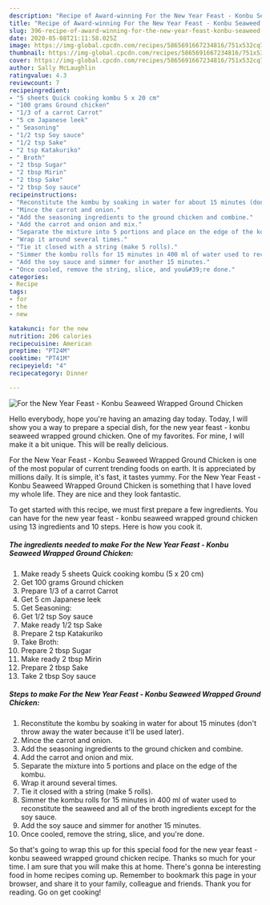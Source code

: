 ```yaml
---
description: "Recipe of Award-winning For the New Year Feast - Konbu Seaweed Wrapped Ground Chicken"
title: "Recipe of Award-winning For the New Year Feast - Konbu Seaweed Wrapped Ground Chicken"
slug: 396-recipe-of-award-winning-for-the-new-year-feast-konbu-seaweed-wrapped-ground-chicken
date: 2020-05-08T21:11:58.025Z
image: https://img-global.cpcdn.com/recipes/5865691667234816/751x532cq70/for-the-new-year-feast-konbu-seaweed-wrapped-ground-chicken-recipe-main-photo.jpg
thumbnail: https://img-global.cpcdn.com/recipes/5865691667234816/751x532cq70/for-the-new-year-feast-konbu-seaweed-wrapped-ground-chicken-recipe-main-photo.jpg
cover: https://img-global.cpcdn.com/recipes/5865691667234816/751x532cq70/for-the-new-year-feast-konbu-seaweed-wrapped-ground-chicken-recipe-main-photo.jpg
author: Sally McLaughlin
ratingvalue: 4.3
reviewcount: 7
recipeingredient:
- "5 sheets Quick cooking kombu 5 x 20 cm"
- "100 grams Ground chicken"
- "1/3 of a carrot Carrot"
- "5 cm Japanese leek"
- " Seasoning"
- "1/2 tsp Soy sauce"
- "1/2 tsp Sake"
- "2 tsp Katakuriko"
- " Broth"
- "2 tbsp Sugar"
- "2 tbsp Mirin"
- "2 tbsp Sake"
- "2 tbsp Soy sauce"
recipeinstructions:
- "Reconstitute the kombu by soaking in water for about 15 minutes (don&#39;t throw away the water because it&#39;ll be used later)."
- "Mince the carrot and onion."
- "Add the seasoning ingredients to the ground chicken and combine."
- "Add the carrot and onion and mix."
- "Separate the mixture into 5 portions and place on the edge of the kombu."
- "Wrap it around several times."
- "Tie it closed with a string (make 5 rolls)."
- "Simmer the kombu rolls for 15 minutes in 400 ml of water used to reconstitute the seaweed and all of the broth ingredients except for the soy sauce."
- "Add the soy sauce and simmer for another 15 minutes."
- "Once cooled, remove the string, slice, and you&#39;re done."
categories:
- Recipe
tags:
- for
- the
- new

katakunci: for the new 
nutrition: 206 calories
recipecuisine: American
preptime: "PT24M"
cooktime: "PT41M"
recipeyield: "4"
recipecategory: Dinner

---
```



![For the New Year Feast - Konbu Seaweed Wrapped Ground Chicken](https://img-global.cpcdn.com/recipes/5865691667234816/751x532cq70/for-the-new-year-feast-konbu-seaweed-wrapped-ground-chicken-recipe-main-photo.jpg)

Hello everybody, hope you're having an amazing day today. Today, I will show you a way to prepare a special dish, for the new year feast - konbu seaweed wrapped ground chicken. One of my favorites. For mine, I will make it a bit unique. This will be really delicious.

For the New Year Feast - Konbu Seaweed Wrapped Ground Chicken is one of the most popular of current trending foods on earth. It is appreciated by millions daily. It is simple, it's fast, it tastes yummy. For the New Year Feast - Konbu Seaweed Wrapped Ground Chicken is something that I have loved my whole life. They are nice and they look fantastic.




To get started with this recipe, we must first prepare a few ingredients. You can have for the new year feast - konbu seaweed wrapped ground chicken using 13 ingredients and 10 steps. Here is how you cook it.

<!--inarticleads1-->

##### The ingredients needed to make For the New Year Feast - Konbu Seaweed Wrapped Ground Chicken:

1. Make ready 5 sheets Quick cooking kombu (5 x 20 cm)
1. Get 100 grams Ground chicken
1. Prepare 1/3 of a carrot Carrot
1. Get 5 cm Japanese leek
1. Get  Seasoning:
1. Get 1/2 tsp Soy sauce
1. Make ready 1/2 tsp Sake
1. Prepare 2 tsp Katakuriko
1. Take  Broth:
1. Prepare 2 tbsp Sugar
1. Make ready 2 tbsp Mirin
1. Prepare 2 tbsp Sake
1. Take 2 tbsp Soy sauce




<!--inarticleads2-->

##### Steps to make For the New Year Feast - Konbu Seaweed Wrapped Ground Chicken:

1. Reconstitute the kombu by soaking in water for about 15 minutes (don&#39;t throw away the water because it&#39;ll be used later).
1. Mince the carrot and onion.
1. Add the seasoning ingredients to the ground chicken and combine.
1. Add the carrot and onion and mix.
1. Separate the mixture into 5 portions and place on the edge of the kombu.
1. Wrap it around several times.
1. Tie it closed with a string (make 5 rolls).
1. Simmer the kombu rolls for 15 minutes in 400 ml of water used to reconstitute the seaweed and all of the broth ingredients except for the soy sauce.
1. Add the soy sauce and simmer for another 15 minutes.
1. Once cooled, remove the string, slice, and you&#39;re done.




So that's going to wrap this up for this special food for the new year feast - konbu seaweed wrapped ground chicken recipe. Thanks so much for your time. I am sure that you will make this at home. There's gonna be interesting food in home recipes coming up. Remember to bookmark this page in your browser, and share it to your family, colleague and friends. Thank you for reading. Go on get cooking!
